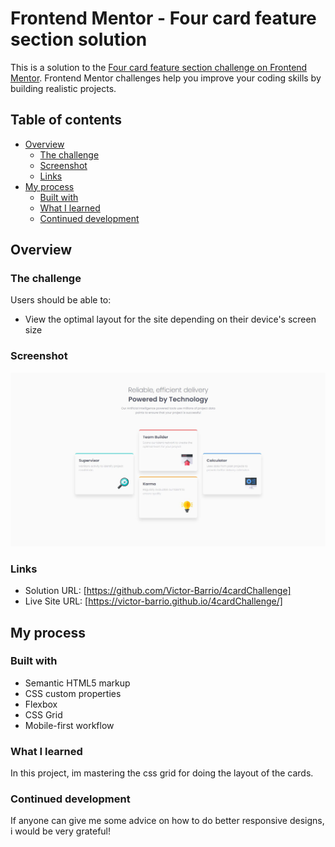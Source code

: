 # Frontend Mentor - Four card feature section solution

This is a solution to the [Four card feature section challenge on Frontend Mentor](https://www.frontendmentor.io/challenges/four-card-feature-section-weK1eFYK). Frontend Mentor challenges help you improve your coding skills by building realistic projects. 

## Table of contents

- [Overview](#overview)
  - [The challenge](#the-challenge)
  - [Screenshot](#screenshot)
  - [Links](#links)
- [My process](#my-process)
  - [Built with](#built-with)
  - [What I learned](#what-i-learned)
  - [Continued development](#continued-development)

## Overview

### The challenge

Users should be able to:

- View the optimal layout for the site depending on their device's screen size

### Screenshot

![](./design/desktop-design.jpg)


### Links

- Solution URL: [https://github.com/Victor-Barrio/4cardChallenge]
- Live Site URL: [https://victor-barrio.github.io/4cardChallenge/]

## My process

### Built with

- Semantic HTML5 markup
- CSS custom properties
- Flexbox
- CSS Grid
- Mobile-first workflow

### What I learned

In this project, im mastering the css grid for doing the layout of the cards.

### Continued development

If anyone can give me some advice on how to do better responsive designs, i would be very grateful!
